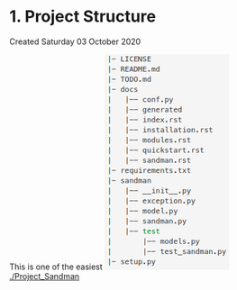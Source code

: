 # 1. Project Structure
Created Saturday 03 October 2020

This is one of the easiest
![](./1._Project_Structure/pasted_image.png)
[./Project_Sandman](./1._Project_Structure/Project_Sandman)

